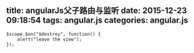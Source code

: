 title: angularJs父子路由与监听
date: 2015-12-23 09:18:54
tags: angular.js
categories: angular.js
---
``` angularjs
$scope.$on("$destroy", function() {
    alert("leave the view");
});
 
```